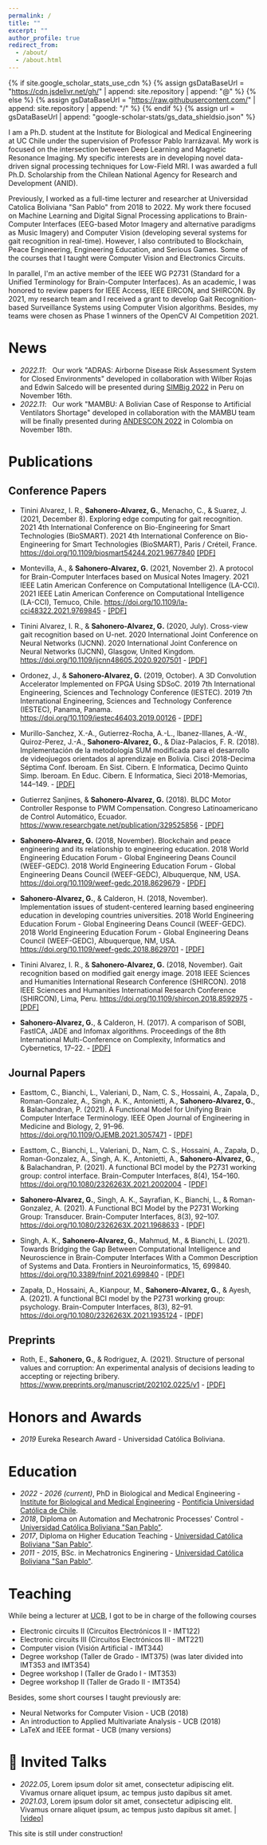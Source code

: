 ```yaml
---
permalink: /
title: ""
excerpt: ""
author_profile: true
redirect_from: 
  - /about/
  - /about.html
---
```


{% if site.google_scholar_stats_use_cdn %}
{% assign gsDataBaseUrl = "https://cdn.jsdelivr.net/gh/" | append: site.repository | append: "@" %}
{% else %}
{% assign gsDataBaseUrl = "https://raw.githubusercontent.com/" | append: site.repository | append: "/" %}
{% endif %}
{% assign url = gsDataBaseUrl | append: "google-scholar-stats/gs_data_shieldsio.json" %}

<span class='anchor' id='short-bio'></span>

I am a Ph.D. student at the Institute for Biological and Medical Engineering at UC Chile under the supervision of Professor Pablo Irarrázaval. My work is focused on the intersection between Deep Learning and Magnetic Resonance Imaging. My specific interests are in developing novel data-driven signal processing techniques for Low-Field MRI. I was awarded a full Ph.D. Scholarship from the Chilean National Agency for Research and Development (ANID).

Previously, I worked as a full-time lecturer and researcher at Universidad Catolica Boliviana "San Pablo" from 2018 to 2022. My work there focused on Machine Learning and Digital Signal Processing applications to Brain-Computer Interfaces (EEG-based Motor Imagery and alternative paradigms as Music Imagery) and Computer Vision (developing several systems for gait recognition in real-time). However, I also contributed to Blockchain, Peace Engineering, Engineering Education, and Serious Games. Some of the courses that I taught were Computer Vision and Electronics Circuits.

In parallel, I'm an active member of the IEEE WG P2731 (Standard for a Unified Terminology for Brain-Computer Interfaces). As an academic, I was honored to review papers for IEEE Access, IEEE EIRCON, and SHIRCON. By 2021, my research team and I received a grant to develop Gait Recognition-based Surveillance Systems using Computer Vision algorithms. Besides, my teams were chosen as Phase 1 winners of the OpenCV AI Competition 2021.


# News
- *2022.11*: &nbsp; Our work "ADRAS: Airborne Disease Risk Assessment System for Closed Environments" developed in collaboration with Wilber Rojas and Edwin Salcedo will be presented during <a href="https://simbig.org/SIMBig2022/en/program.html">SIMBig 2022</a> in Peru on November 16th. 
- *2022.11*: &nbsp; Our work "MAMBU: A Bolivian Case of Response to Artificial Ventilators Shortage" developed in collaboration with the MAMBU team will be finally presented during <a href="https://attend.ieee.org/andescon/">ANDESCON 2022</a> in Colombia on November 18th. 

# Publications 

## Conference Papers

- Tinini Alvarez, I. R., <b>Sahonero-Alvarez, G.</b>, Menacho, C., & Suarez, J. (2021, December 8). Exploring edge computing for gait recognition. 2021 4th International Conference on Bio-Engineering for Smart Technologies (BioSMART). 2021 4th International Conference on Bio-Engineering for Smart Technologies (BioSMART), Paris / Créteil, France. https://doi.org/10.1109/biosmart54244.2021.9677840 <a href="files/publications/Exploring_Edge_Computing_for_Gait_Recognition.pdf" target="_blank">[PDF]</a>

- Montevilla, A., & <b>Sahonero-Alvarez, G.</b> (2021, November 2). A protocol for Brain-Computer Interfaces based on Musical Notes Imagery. 2021 IEEE Latin American Conference on Computational Intelligence (LA-CCI). 2021 IEEE Latin American Conference on Computational Intelligence (LA-CCI), Temuco, Chile. https://doi.org/10.1109/la-cci48322.2021.9769845 - <a href="files/publications/A_protocol_for_Brain-Computer_Interfaces_based_on_Musical_Notes_Imagery.pdf" target="_blank">[PDF]</a>

- Tinini Alvarez, I. R., & <b>Sahonero-Alvarez, G.</b> (2020, July). Cross-view gait recognition based on U-net. 2020 International Joint Conference on Neural Networks (IJCNN). 2020 International Joint Conference on Neural Networks (IJCNN), Glasgow, United Kingdom. https://doi.org/10.1109/ijcnn48605.2020.9207501 - <a href="files/publications/Cross-view_gait_recognition_based_on_u-net.pdf" target="_blank">[PDF]</a>

- Ordonez, J., & <b>Sahonero-Alvarez, G.</b> (2019, October). A 3D Convolution Accelerator Implemented on FPGA Using SDSoC. 2019 7th International Engineering, Sciences and Technology Conference (IESTEC). 2019 7th International Engineering, Sciences and Technology Conference (IESTEC), Panama, Panama. https://doi.org/10.1109/iestec46403.2019.00126 - <a href="files/publications/A_3D_convolution_accelerator_implemented_on_FPGA_using_SDSoC.pdf" target="_blank">[PDF]</a>

- Murillo-Sanchez, X.-A., Gutierrez-Rocha, A.-L., Ibanez-Illanes, A.-W., Quiroz-Perez, J.-A., <b>Sahonero-Alvarez, G.</b>, & Diaz-Palacios, F. R. (2018). Implementación de la metodología SUM modificada para el desarrollo de videojuegos orientados al aprendizaje en Bolivia. Cisci 2018-Decima Séptima Conf. Iberoam. En Sist. Cibern. E Informatica, Decimo Quinto Simp. Iberoam. En Educ. Cibern. E Informatica, Sieci 2018-Memorias, 144–149. - <a href="files/publications/Implementacion_de_la_Metodologia_SUM_Modificada_para_el_Desarrollo_de_Videojuegos_Orientados_al_Aprendizaje_en_Bolivia.pdf" target="_blank">[PDF]</a>

- Gutierrez Sanjines, & <b>Sahonero-Alvarez, G.</b> (2018). BLDC Motor Controller Response to PWM Compensation. Congreso Latinoamericano de Control Automático, Ecuador. https://www.researchgate.net/publication/329525856 - <a href="files/publications/BLDC_Motor_Controller_Response_to_PWM_Compensation.pdf" target="_blank">[PDF]</a>

- <b>Sahonero-Alvarez, G.</b> (2018, November). Blockchain and peace engineering and its relationship to engineering education. 2018 World Engineering Education Forum - Global Engineering Deans Council (WEEF-GEDC). 2018 World Engineering Education Forum - Global Engineering Deans Council (WEEF-GEDC), Albuquerque, NM, USA. https://doi.org/10.1109/weef-gedc.2018.8629679 - <a href="files/publications/Blockchain_and_Peace_Engineering_and_its_Relationship_to_Engineering_Education.pdf" target="_blank">[PDF]</a>

- <b>Sahonero-Alvarez, G.</b>, & Calderon, H. (2018, November). Implementation issues of student-centered learning based engineering education in developing countries universities. 2018 World Engineering Education Forum - Global Engineering Deans Council (WEEF-GEDC). 2018 World Engineering Education Forum - Global Engineering Deans Council (WEEF-GEDC), Albuquerque, NM, USA. https://doi.org/10.1109/weef-gedc.2018.8629701 - <a href="files/publications/Implementation_Issues_of_Student-Centered_Learning_based_Engineering_Education_in_Developing_Countries_Universities.pdf" target="_blank">[PDF]</a>

- Tinini Alvarez, I. R., & <b>Sahonero-Alvarez, G.</b> (2018, November). Gait recognition based on modified gait energy image. 2018 IEEE Sciences and Humanities International Research Conference (SHIRCON). 2018 IEEE Sciences and Humanities International Research Conference (SHIRCON), Lima, Peru. https://doi.org/10.1109/shircon.2018.8592975 - <a href="files/publications/Gait_Recognition_Based_on_Modified_Gait_Energy_Image.pdf" target="_blank">[PDF]</a>

- <b>Sahonero-Alvarez, G.</b>, & Calderon, H. (2017). A comparison of SOBI, FastICA, JADE and Infomax algorithms. Proceedings of the 8th International Multi-Conference on Complexity, Informatics and Cybernetics, 17–22. - <a href="files/publications/A_Comparison_of_SOBI_FastICA_JADE_and_Infomax_Algorithms.pdf" target="_blank">[PDF]</a>

## Journal Papers

- Easttom, C., Bianchi, L., Valeriani, D., Nam, C. S., Hossaini, A., Zapala, D., Roman-Gonzalez, A., Singh, A. K., Antonietti, A., <b>Sahonero-Alvarez, G.</b>, & Balachandran, P. (2021). A Functional Model for Unifying Brain Computer Interface Terminology. IEEE Open Journal of Engineering in Medicine and Biology, 2, 91–96. https://doi.org/10.1109/OJEMB.2021.3057471 - <a href="files/publications/A_functional_model_for_unifying_brain_computer_interface_terminology.pdf" target="_blank">[PDF]</a>

- Easttom, C., Bianchi, L., Valeriani, D., Nam, C. S., Hossaini, A., Zapała, D., Roman-Gonzalez, A., Singh, A. K., Antonietti, A., <b>Sahonero-Alvarez, G.</b>, & Balachandran, P. (2021). A functional BCI model by the P2731 working group: control interface. Brain-Computer Interfaces, 8(4), 154–160. https://doi.org/10.1080/2326263X.2021.2002004 - <a href="files/publications/A_functional_BCI_model_by_the_P2731_working_group_control_interface.pdf" target="_blank">[PDF]</a>

- <b>Sahonero-Alvarez, G.</b>, Singh, A. K., Sayrafian, K., Bianchi, L., & Roman-Gonzalez, A. (2021). A Functional BCI Model by the P2731 Working Group: Transducer. Brain-Computer Interfaces, 8(3), 92–107. https://doi.org/10.1080/2326263X.2021.1968633 - <a href="files/publications/A_Functional_BCI_Model_by_the_P2731_Working_Group_Transducer.pdf" target="_blank">[PDF]</a>

- Singh, A. K., <b>Sahonero-Alvarez, G.</b>, Mahmud, M., & Bianchi, L. (2021). Towards Bridging the Gap Between Computational Intelligence and Neuroscience in Brain-Computer Interfaces With a Common Description of Systems and Data. Frontiers in Neuroinformatics, 15, 699840. https://doi.org/10.3389/fninf.2021.699840 - <a href="files/publications/Towards_Bridging_the_Gap_Between_Computational_Intelligence_and_Neuroscience_in_Brain-Computer_Interfaces_With_a_Common_Description_of_Systems_and_Data.pdf" target="_blank">[PDF]</a>

- Zapała, D., Hossaini, A., Kianpour, M., <b>Sahonero-Alvarez, G.</b>, & Ayesh, A. (2021). A functional BCI model by the P2731 working group: psychology. Brain-Computer Interfaces, 8(3), 82–91. https://doi.org/10.1080/2326263X.2021.1935124 - <a href="files/publications/A_functional_BCI_model_by_the_P2731_working_group_psychology.pdf" target="_blank">[PDF]</a>

## Preprints

- Roth, E., <b>Sahonero, G.</b>, & Rodriguez, A. (2021). Structure of personal values ​​and corruption: An experimental analysis of decisions leading to accepting or rejecting bribery. https://www.preprints.org/manuscript/202102.0225/v1 - <a href="files/publications/Structure_of_Personal_Values ​_and_Corruption_An_Experimental_Analysis_of_Decisions_Leading_to_Accepting_or_Rejecting_Bribery.pdf" target="_blank">[PDF]</a>

# Honors and Awards
- *2019* Eureka Research Award - Universidad Católica Boliviana.

# Education
- *2022 - 2026 (current)*, PhD in Biological and Medical Engineering - <a href="https://iibm.uc.cl/" target="_blank">Institute for Biological and Medical Engineering</a> - <a href="https://uc.cl" target="_blank">Pontificia Universidad Católica de Chile</a>.
- *2018*, Diploma on Automation and Mechatronic Processes' Control - <a href="https://lpz.ucb.edu.bo" target="_blank">Universidad Católica Boliviana "San Pablo"</a>.
- *2017*, Diploma on Higher Education Teaching - <a href="https://lpz.ucb.edu.bo" target="_blank">Universidad Católica Boliviana "San Pablo"</a>.
- *2011 - 2015*, BSc. in Mechatronics Enginering - <a href="https://lpz.ucb.edu.bo" target="_blank">Universidad Católica Boliviana "San Pablo"</a>. 

# Teaching

While being a lecturer at <a href="https://lpz.ucb.edu.bo/" target="_blank">UCB</a>, I got to be in charge of the following courses

- Electronic circuits II (Circuitos Electrónicos II - IMT122)
- Electronic circuits III (Circuitos Electrónicos III - IMT221)
- Computer vision (Visión Artificial - IMT344)
- Degree workshop (Taller de Grado - IMT375) (was later divided into IMT353 and IMT354)
- Degree workshop I (Taller de Grado I - IMT353)
- Degree workshop II (Taller de Grado II - IMT354)

Besides, some short courses I taught previously are:

- Neural Networks for Computer Vision - UCB (2018)
- An introduction to Applied Multivariate Analysis - UCB (2018)
- LaTeX and IEEE format - UCB (many versions)

# 💬 Invited Talks
- *2022.05*, Lorem ipsum dolor sit amet, consectetur adipiscing elit. Vivamus ornare aliquet ipsum, ac tempus justo dapibus sit amet. 
- *2021.03*, Lorem ipsum dolor sit amet, consectetur adipiscing elit. Vivamus ornare aliquet ipsum, ac tempus justo dapibus sit amet.  \| [\[video\]](https://github.com/)

This site is still under construction!